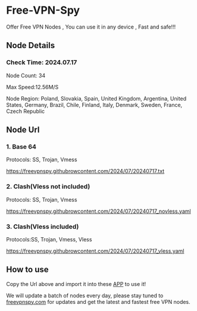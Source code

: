 # Free-VPN-Spy

Offer Free VPN Nodes , You can use it in any device ,  Fast and safe!!!

## Node Details

### Check Time: 2024.07.17

Node Count: 34

Max Speed:12.56M/S

Node Region: Poland, Slovakia, Spain, United Kingdom, Argentina, United States, Germany, Brazil, Chile, Finland, Italy, Denmark, Sweden, France, Czech Republic

## Node Url

### 1. Base 64

Protocols: SS, Trojan, Vmess

https://freevpnspy.githubrowcontent.com/2024/07/20240717.txt

### 2. Clash(Vless not included)

Protocols: SS, Trojan, Vmess

https://freevpnspy.githubrowcontent.com/2024/07/20240717_novless.yaml

### 3. Clash(Vless included)

Protocols:SS, Trojan, Vmess, Vless

https://freevpnspy.githubrowcontent.com/2024/07/20240717_vless.yaml

## How to use

Copy the Url above and import it into these [APP]([url](https://freevpnspy.com/freevpnnode/1.html)) to use it!

We will update a batch of nodes every day, please stay tuned to [freevpnspy.com](https://freevpnspy.com) for updates and get the latest and fastest free VPN nodes.
